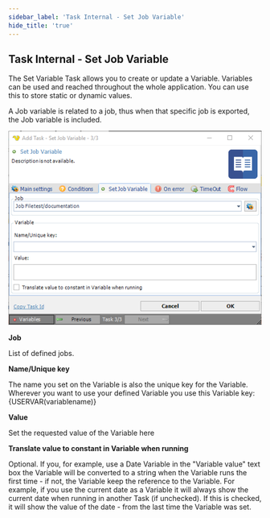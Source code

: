```yaml
---
sidebar_label: 'Task Internal - Set Job Variable'
hide_title: 'true'
---
```


## Task Internal - Set Job Variable

The Set Variable Task allows you to create or update a Variable. Variables can be used and reached throughout the whole application. You can use this to store static or dynamic values.
 
A Job variable is related to a job, thus when that specific job is exported, the Job variable is included.

![](../../../static/img/taskinternalsetjobvariable.png)

**Job**

List of defined jobs.
 
**Name/Unique key**

The name you set on the Variable is also the unique key for the Variable. Wherever you want to use your defined Variable you use this Variable key: {USERVAR(variablename)}
 
**Value**

Set the requested value of the Variable here
 
**Translate value to constant in Variable when running**

Optional. If you, for example, use a Date Variable in the "Variable value" text box the Variable will be converted to a string when the Variable runs the first time - if not, the Variable keep the reference to the Variable. For example, if you use the current date as a Variable it will always show the current date when running in another Task (if unchecked). If this is checked, it will show the value of the date - from the last time the Variable was set.